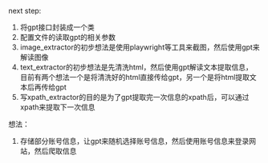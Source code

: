 next step:
1. 将gpt接口封装成一个类
2. 配置文件的读取gpt的相关参数
3. image_extractor的初步想法是使用playwright等工具来截图，然后使用gpt来解读图像
4. text_extractor的初步想法是先清洗html，然后使用gpt解读文本提取信息，
目前有两个想法一个是将清洗好的html直接传给gpt，另一个是将html提取文本后再传给gpt
5. 写xpath_extractor的目的是为了gpt提取完一次信息的xpath后，可以通过xpath来提取下一次信息


想法：
1. 存储部分账号信息，让gpt来随机选择账号信息，然后使用账号信息来登录网站，然后爬取信息